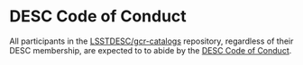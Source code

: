 # DESC Code of Conduct

All participants in the [LSSTDESC/gcr-catalogs](https://github.com/LSSTDESC/gcr-catalogs) repository, 
regardless of their DESC membership, are expected to to abide by the 
[DESC Code of Conduct](https://lsstdesc.org/assets/pdf/policies/LSST_DESC_Professional_Conduct.pdf).

